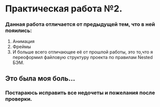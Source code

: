 # Практическая работа №2.
### Данная работа отличается от предыдущей тем, что  в ней пояились:
1. Анимация
2. Фреймы 
3. И больше всего отличающее её от прошлой работы,
это то,что я переоформил файловую структуру проекта по правилам Nested БЭМ.
## Это была моя боль...
### Постараюсь исправить все недочеты и пожелания после проверки.
